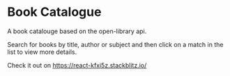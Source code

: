 # Book Catalogue

A book catalouge based on the open-library api. 

Search for books by title, author or subject and then click on a match in the list to view more details.

Check it out on https://react-kfxi5z.stackblitz.io/

